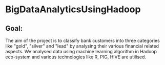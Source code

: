 # BigDataAnalyticsUsingHadoop

## Goal:
The aim of the project is to classify bank customers into three categories like "gold", "silver" and "lead" by analysing their various financial related aspects. We analysed data using machine learning algorithm in Hadoop eco-system and various technologies like R, PIG, HIVE are utilised.

